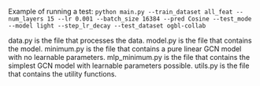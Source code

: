 Example of running a test:
``` python main.py --train_dataset all_feat --num_layers 15 --lr 0.001 --batch_size 16384 --pred Cosine --test_mode --model light --step_lr_decay --test_dataset ogbl-collab ```

data.py is the file that processes the data.
model.py is the file that contains the model.
minimum.py is the file that contains a pure linear GCN model with no learnable parameters.
mlp_minimum.py is the file that contains the simplest GCN model with learnable parameters possible.
utils.py is the file that contains the utility functions.